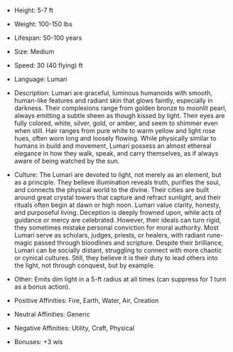 - Height: 5-7 ft
    
- Weight: 100-150 lbs
    
- Lifespan: 50-100 years
    
- Size: Medium
    
- Speed: 30 (40 flying) ft
    
- Language: Lumari
    
- Description: Lumari are graceful, luminous humanoids with smooth, human-like features and radiant skin that glows faintly, especially in darkness. Their complexions range from golden bronze to moonlit pearl, always emitting a subtle sheen as though kissed by light. Their eyes are fully colored, white, silver, gold, or amber, and seem to shimmer even when still. Hair ranges from pure white to warm yellow and light rose hues, often worn long and loosely flowing. While physically similar to humans in build and movement, Lumari possess an almost ethereal elegance in how they walk, speak, and carry themselves, as if always aware of being watched by the sun.
    
- Culture: The Lumari are devoted to light, not merely as an element, but as a principle. They believe illumination reveals truth, purifies the soul, and connects the physical world to the divine. Their cities are built around great crystal towers that capture and refract sunlight, and their rituals often begin at dawn or high noon. Lumari value clarity, honesty, and purposeful living. Deception is deeply frowned upon, while acts of guidance or mercy are celebrated. However, their ideals can turn rigid, they sometimes mistake personal conviction for moral authority. Most Lumari serve as scholars, judges, priests, or healers, with radiant rune-magic passed through bloodlines and scripture. Despite their brilliance, Lumari can be socially distant, struggling to connect with more chaotic or cynical cultures. Still, they believe it is their duty to lead others into the light, not through conquest, but by example.
    
- Other: Emits dim light in a 5-ft radius at all times (can suppress for 1 turn as a bonus action).
    
- Positive Affinities: Fire, Earth, Water, Air, Creation
    
- Neutral Affinities: Generic
    
- Negative Affinities: Utility, Craft, Physical
    
- Bonuses: +3 wis